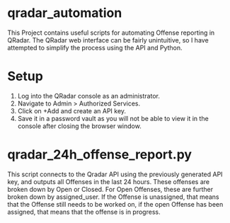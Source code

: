 # qradar_automation
This Project contains useful scripts for automating Offense reporting in QRadar.  The QRadar web interface can be fairly unintuitive, so I have attempted to simplify the process using the API and Python.

# Setup
1. Log into the QRadar console as an administrator.
2. Navigate to Admin > Authorized Services.
3. Click on +Add and create an API key.
4. Save it in a password vault as you will not be able to view it in the console after closing the browser window.

# qradar_24h_offense_report.py
This script connects to the Qradar API using the previously generated API key, and outputs all Offenses in the last 24 hours.
These offenses are broken down by Open or Closed.  For Open Offenses, these are further broken down by assigned_user.  If the Offense is unassigned, that means that the Offense still needs to be worked on, if the open Offense has been assigned, that means that the offense is in progress. 

